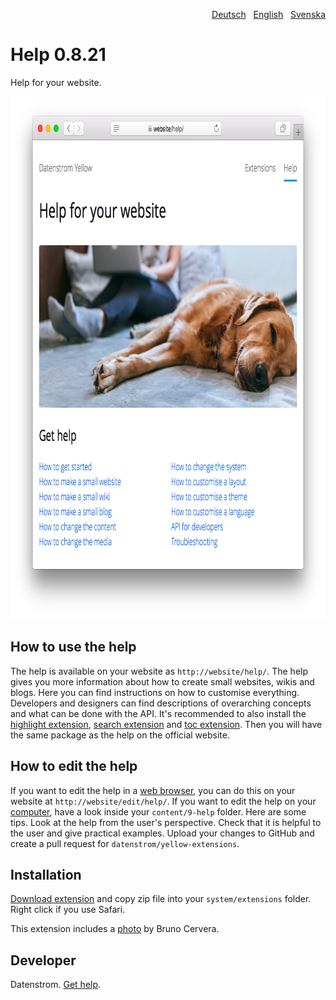 <p align="right"><a href="README-de.md">Deutsch</a> &nbsp; <a href="README.md">English</a> &nbsp; <a href="README-sv.md">Svenska</a></p>

# Help 0.8.21

Help for your website.

<p align="center"><img src="help-screenshot.png?raw=true" width="795" height="836" alt="Screenshot"></p>

## How to use the help

The help is available on your website as `http://website/help/`. The help gives you more information about how to create small websites, wikis and blogs. Here you can find instructions on how to customise everything. Developers and designers can find descriptions of overarching concepts and what can be done with the API. It's recommended to also install the [highlight extension](https://github.com/datenstrom/yellow-extensions/tree/master/source/highlight), [search extension](https://github.com/datenstrom/yellow-extensions/tree/master/source/search) and [toc extension](https://github.com/datenstrom/yellow-extensions/tree/master/source/toc). Then you will have the same package as the help on the official website. 

## How to edit the help

If you want to edit the help in a [web browser](https://github.com/datenstrom/yellow-extensions/tree/master/source/edit), you can do this on your website at `http://website/edit/help/`. If you want to edit the help on your [computer](https://github.com/datenstrom/yellow-extensions/tree/master/source/core), have a look inside your `content/9-help` folder. Here are some tips. Look at the help from the user's perspective. Check that it is helpful to the user and give practical examples. Upload your changes to GitHub and create a pull request for `datenstrom/yellow-extensions`.

## Installation

[Download extension](https://github.com/datenstrom/yellow-extensions/raw/master/zip/help.zip) and copy zip file into your `system/extensions` folder. Right click if you use Safari.

This extension includes a [photo](https://unsplash.com/photos/azsk_6IMT3I) by Bruno Cervera.

## Developer

Datenstrom. [Get help](https://datenstrom.se/yellow/help/).
